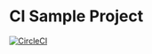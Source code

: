 # CI Sample Project

[![CircleCI](https://circleci.com/gh/dal-lab/ci-sample.svg?style=svg)](https://circleci.com/gh/dal-lab/ci-sample)
